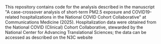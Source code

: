 This repository contains code for the analysis described in the manuscript "A case-crossover analysis of short-term PM2.5 exposure and COVID19-related hospitalizations in the National COVID Cohort Collaborative" at Communications Medicine (2025). Hospitalization data were obtained from the National COVID (Clinical) Cohort Collaborative, stewarded by the National Center for Advancing Translational Sciences; the data can be accessed as described on the N3C website
